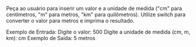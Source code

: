 Peça ao usuário para inserir um valor e a unidade de medida ("cm" para centímetros, 
"m" para metros, "km" para quilômetros). Utilize switch para converter o valor para metros 
e imprima o resultado.

Exemplo de Entrada:
Digite o valor: 500
Digite a unidade de medida (cm, m, km): cm
Exemplo de Saida:
5 metros